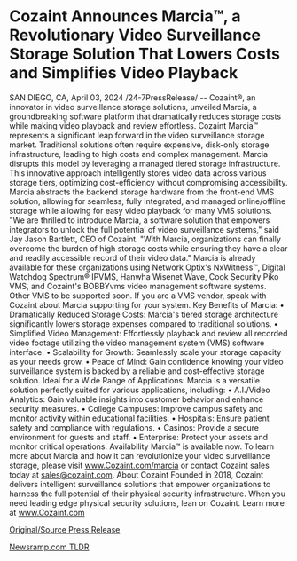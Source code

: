# Cozaint Announces Marcia™, a Revolutionary Video Surveillance Storage Solution That Lowers Costs and Simplifies Video Playback

SAN DIEGO, CA, April 03, 2024 /24-7PressRelease/ -- Cozaint®, an innovator in video surveillance storage solutions, unveiled Marcia, a groundbreaking software platform that dramatically reduces storage costs while making video playback and review effortless.  Cozaint Marcia™ represents a significant leap forward in the video surveillance storage market. Traditional solutions often require expensive, disk-only storage infrastructure, leading to high costs and complex management. Marcia disrupts this model by leveraging a managed tiered storage infrastructure.   This innovative approach intelligently stores video data across various storage tiers, optimizing cost-efficiency without compromising accessibility. Marcia abstracts the backend storage hardware from the front-end VMS solution, allowing for seamless, fully integrated, and managed online/offline storage while allowing for easy video playback for many VMS solutions.  "We are thrilled to introduce Marcia, a software solution that empowers integrators to unlock the full potential of video surveillance systems," said Jay Jason Bartlett, CEO of Cozaint. "With Marcia, organizations can finally overcome the burden of high storage costs while ensuring they have a clear and readily accessible record of their video data."  Marcia is already available for these organizations using Network Optix's NxWitness™, Digital Watchdog Spectrum® IPVMS, Hanwha Wisenet Wave, Cook Security Piko VMS, and Cozaint's BOBBYvms video management software systems. Other VMS to be supported soon. If you are a VMS vendor, speak with Cozaint about Marcia supporting for your system.  Key Benefits of Marcia: •	Dramatically Reduced Storage Costs: Marcia's tiered storage architecture significantly lowers storage expenses compared to traditional solutions. •	Simplified Video Management: Effortlessly playback and review all recorded video footage utilizing the video management system (VMS) software interface. •	Scalability for Growth: Seamlessly scale your storage capacity as your needs grow. •	Peace of Mind: Gain confidence knowing your video surveillance system is backed by a reliable and cost-effective storage solution.  Ideal for a Wide Range of Applications: Marcia is a versatile solution perfectly suited for various applications, including: •	A.I./Video Analytics: Gain valuable insights into customer behavior and enhance security measures. •	College Campuses: Improve campus safety and monitor activity within educational facilities. •	Hospitals: Ensure patient safety and compliance with regulations. •	Casinos: Provide a secure environment for guests and staff. •	Enterprise: Protect your assets and monitor critical operations.  Availability Marcia™ is available now. To learn more about Marcia and how it can revolutionize your video surveillance storage, please visit www.Cozaint.com/marcia or contact Cozaint sales today at sales@cozaint.com.  About Cozaint Founded in 2018, Cozaint delivers intelligent surveillance solutions that empower organizations to harness the full potential of their physical security infrastructure. When you need leading edge physical security solutions, lean on Cozaint. Learn more at www.Cozaint.com 

[Original/Source Press Release](https://www.24-7pressrelease.com/press-release/509768/cozaint-announces-marcia-a-revolutionary-video-surveillance-storage-solution-that-lowers-costs-and-simplifies-video-playback) 

[Newsramp.com TLDR](https://newsramp.com/None) 